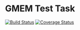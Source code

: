 # GMEM Test Task

[![Build Status](https://travis-ci.org/teslitsky/gmem.svg?branch=master)](https://travis-ci.org/teslitsky/gmem)
[![Coverage Status](https://coveralls.io/repos/github/teslitsky/gmem/badge.svg?branch=master)](https://coveralls.io/github/teslitsky/gmem?branch=master)
